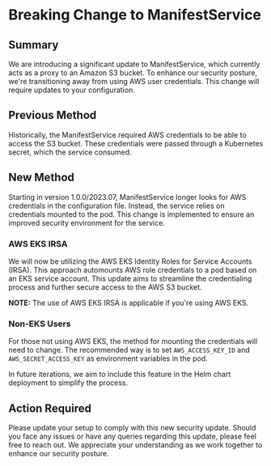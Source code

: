 # Breaking Change to ManifestService

## Summary

We are introducing a significant update to ManifestService, which currently acts as a proxy to an Amazon S3 bucket. To enhance our security posture, we're transitioning away from using AWS user credentials. This change will require updates to your configuration.

## Previous Method

Historically, the ManifestService required AWS credentials to be able to access the S3 bucket. These credentials were passed through a Kubernetes secret, which the service consumed.

## New Method

Starting in version 1.0.0/2023.07, ManifestService longer looks for AWS credentials in the configuration file. Instead, the service relies on credentials mounted to the pod. This change is implemented to ensure an improved security environment for the service.

### AWS EKS IRSA

We will now be utilizing the AWS EKS Identity Roles for Service Accounts (IRSA). This approach automounts AWS role credentials to a pod based on an EKS service account. This update aims to streamline the credentialing process and further secure access to the AWS S3 bucket.

**NOTE:** The use of AWS EKS IRSA is applicable if you're using AWS EKS.

### Non-EKS Users

For those not using AWS EKS, the method for mounting the credentials will need to change. The recommended way is to set `AWS_ACCESS_KEY_ID` and `AWS_SECRET_ACCESS_KEY` as environment variables in the pod.

In future iterations, we aim to include this feature in the Helm chart deployment to simplify the process.

## Action Required

Please update your setup to comply with this new security update. Should you face any issues or have any queries regarding this update, please feel free to reach out. We appreciate your understanding as we work together to enhance our security posture.
